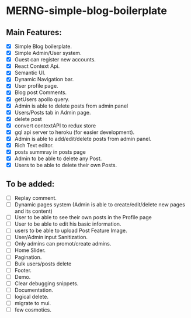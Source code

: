 # MERNG-simple-blog-boilerplate

## Main Features:

- [x] Simple Blog boilerplate.
- [x] Simple Admin/User system.
- [x] Guest can register new accounts.
- [x] React Context Api.
- [x] Semantic UI.
- [x] Dynamic Navigation bar.
- [x] User profile page.
- [x] Blog post Comments.
- [x] getUsers apollo query.
- [x] Admin is able to delete posts from admin panel
- [x] Users/Posts tab in Admin page.
- [x] delete post
- [x] convert contextAPI to redux store
- [x] gql api server to heroku (for easier development).
- [x] Admin is able to add/edit/delete posts from admin panel.
- [x] Rich Text editor.
- [x] posts summray in posts page
- [x] Admin to be able to delete any Post.
- [x] Users to be able to delete their own Posts.

## To be added:
- [ ] Replay comment.
- [ ] Dynamic pages system (Admin is able to create/edit/delete new pages and its content)
- [ ] User to be able to see their own posts in the Profile page
- [ ] User to be able to edit his basic information.
- [ ] users to be able to upload Post Feature Image.
- [ ] User/Admin input Sanitization.
- [ ] Only admins can promot/create admins.
- [ ] Home Slider.
- [ ] Pagination.
- [ ] Bulk users/posts delete
- [ ] Footer.
- [ ] Demo.
- [ ] Clear debugging snippets.
- [ ] Documentation.
- [ ] logical delete.
- [ ] migrate to mui.
- [ ] few cosmotics.